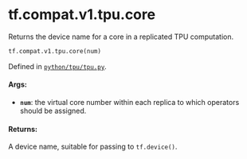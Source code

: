 <div itemscope itemtype="http://developers.google.com/ReferenceObject">
<meta itemprop="name" content="tf.compat.v1.tpu.core" />
<meta itemprop="path" content="Stable" />
</div>

# tf.compat.v1.tpu.core

Returns the device name for a core in a replicated TPU computation.

``` python
tf.compat.v1.tpu.core(num)
```



Defined in [`python/tpu/tpu.py`](/code/stable/tensorflow/python/tpu/tpu.py).

<!-- Placeholder for "Used in" -->


#### Args:


* <b>`num`</b>: the virtual core number within each replica to which operators should
be assigned.

#### Returns:

A device name, suitable for passing to `tf.device()`.
